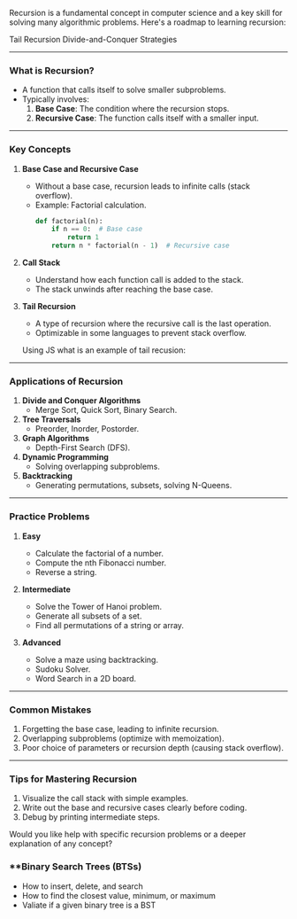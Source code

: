 Recursion is a fundamental concept in computer science and a key skill for solving many algorithmic problems. Here's a roadmap to learning recursion:

Tail Recursion
Divide-and-Conquer Strategies

---

### **What is Recursion?**

- A function that calls itself to solve smaller subproblems.
- Typically involves:
  1. **Base Case**: The condition where the recursion stops.
  2. **Recursive Case**: The function calls itself with a smaller input.

---

### **Key Concepts**

1. **Base Case and Recursive Case**

   - Without a base case, recursion leads to infinite calls (stack overflow).
   - Example: Factorial calculation.
     ```python
     def factorial(n):
         if n == 0:  # Base case
             return 1
         return n * factorial(n - 1)  # Recursive case
     ```

2. **Call Stack**

   - Understand how each function call is added to the stack.
   - The stack unwinds after reaching the base case.

3. **Tail Recursion**

   - A type of recursion where the recursive call is the last operation.
   - Optimizable in some languages to prevent stack overflow.

   Using JS what is an example of tail recusion:

---

### **Applications of Recursion**

1. **Divide and Conquer Algorithms**
   - Merge Sort, Quick Sort, Binary Search.
2. **Tree Traversals**
   - Preorder, Inorder, Postorder.
3. **Graph Algorithms**
   - Depth-First Search (DFS).
4. **Dynamic Programming**
   - Solving overlapping subproblems.
5. **Backtracking**
   - Generating permutations, subsets, solving N-Queens.

---

### **Practice Problems**

1. **Easy**

   - Calculate the factorial of a number.
   - Compute the nth Fibonacci number.
   - Reverse a string.

2. **Intermediate**

   - Solve the Tower of Hanoi problem.
   - Generate all subsets of a set.
   - Find all permutations of a string or array.

3. **Advanced**
   - Solve a maze using backtracking.
   - Sudoku Solver.
   - Word Search in a 2D board.

---

### **Common Mistakes**

1. Forgetting the base case, leading to infinite recursion.
2. Overlapping subproblems (optimize with memoization).
3. Poor choice of parameters or recursion depth (causing stack overflow).

---

### **Tips for Mastering Recursion**

1. Visualize the call stack with simple examples.
2. Write out the base and recursive cases clearly before coding.
3. Debug by printing intermediate steps.

Would you like help with specific recursion problems or a deeper explanation of any concept?

### \*\*Binary Search Trees (BTSs)

- How to insert, delete, and search
- How to find the closest value, minimum, or maximum
- Valiate if a given binary tree is a BST
